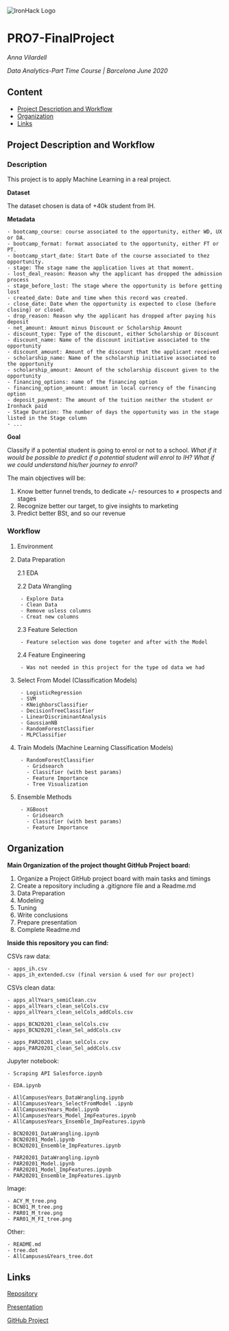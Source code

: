 ![IronHack Logo](https://s3-eu-west-1.amazonaws.com/ih-materials/uploads/upload_d5c5793015fec3be28a63c4fa3dd4d55.png)

# PRO7-FinalProject


*Anna Vilardell*

*Data Analytics-Part Time Course | Barcelona June 2020*



## Content
- [Project Description and Workflow](#Project_Description_and_Workflow)
- [Organization](#Organization)
- [Links](#Links)



## Project Description and Workflow


### Description

This project is to apply Machine Learning in a real project.

**Dataset**

The dataset chosen is data of +40k student from IH.

**Metadata**
 
    - bootcamp_course: course associated to the opportunity, either WD, UX or DA.
    - bootcamp_format: format associated to the opportunity, either FT or PT.
    - bootcamp_start_date: Start Date of the course associated to thez opportunity.
    - stage: The stage name the application lives at that moment.
    - lost_deal_reason: Reason why the applicant has dropped the admission process
    - stage_before_lost: The stage where the opportunity is before getting lost
    - created_date: Date and time when this record was created.
    - close_date: Date when the opportunity is expected to close (before closing) or closed.
    - drop_reason: Reason why the applicant has dropped after paying his deposit
    - net_amount: Amount minus Discount or Scholarship Amount
    - discount_type: Type of the discount, either Scholarship or Discount
    - discount_name: Name of the discount initiative associated to the opportunity
    - discount_amount: Amount of the discount that the applicant received
    - scholarship_name: Name of the scholarship initiative associated to the opportunity
    - scholarship_amount: Amount of the scholarship discount given to the opportunity
    - financing_options: name of the financing option
    - financing_option_amount: amount in local currency of the financing option
    - deposit_payment: The amount of the tuition neither the student or Ironhack paid
    - Stage Duration: The number of days the opportunity was in the stage listed in the Stage column
    - ...


**Goal**

Classify if a potential student is going to enrol or not to a school. *What if it would be possible to predict if a potential student will enrol to IH?*  *What if we could understand his/her journey to enrol?*
 
 The main objectives will be:
   1. Know better funnel trends, to dedicate +/- resources to ≠ prospects and stages
   2. Recognize better our target, to give insights to marketing
   3. Predict better BSt, and so our revenue




### Workflow

1. Environment

2. Data Preparation

    2.1 EDA
    
    2.2 Data Wrangling
    
        - Explore Data
        - Clean Data
        - Remove usless columns
        - Creat new columns
    
    2.3 Feature Selection  
    
        - Feature selection was done togeter and after with the Model      
    
    2.4 Feature Engineering
    
        - Was not needed in this project for the type od data we had
        

3. Select From Model (Classification Models)
        
        - LogisticRegression
        - SVM
        - KNeighborsClassifier
        - DecisionTreeClassifier
        - LinearDiscriminantAnalysis
        - GaussianNB
        - RandomForestClassifier
        - MLPClassifier

4. Train Models (Machine Learning Classification Models)

        - RandomForestClassifier
          - Gridsearch
          - Classifier (with best params)
          - Feature Importance
          - Tree Visualization
   
5. Ensemble Methods

        - XGBoost
          - Gridsearch
          - Classifier (with best params)
          - Feature Importance



## Organization

**Main Organization of the project thought GitHub Project board:**

1. Organize a Project GitHub project board with main tasks and timings
2. Create a repository including a .gitignore file and a Readme.md
3. Data Preparation
4. Modeling
5. Tuning
6. Write conclusions
7. Prepare presentation
7. Complete Readme.md


**Inside this repository you can find:**

CSVs raw data:

    - apps_ih.csv
    - apps_ih_extended.csv (final version & used for our project)

CSVs clean data:
    
    - apps_allYears_semiClean.csv
    - apps_allYears_clean_selCols.csv
    - apps_allYears_clean_selCols_addCols.csv

    - apps_BCN20201_clean_selCols.csv
    - apps_BCN20201_clean_Sel_addCols.csv
    
    - apps_PAR20201_clean_selCols.csv
    - apps_PAR20201_clean_Sel_addCols.csv

   
Jupyter notebook:
    
    - Scraping API Salesforce.ipynb
    
    - EDA.ipynb
    
    - AllCampusesYears_DataWrangling.ipynb
    - AllCampusesYears_SelectFromModel .ipynb
    - AllCampusesYears_Model.ipynb
    - AllCampusesYears_Model_ImpFeatures.ipynb
    - AllCampusesYears_Ensemble_ImpFeatures.ipynb
       
    - BCN20201_DataWrangling.ipynb
    - BCN20201_Model.ipynb
    - BCN20201_Ensemble_ImpFeatures.ipynb

    - PAR20201_DataWrangling.ipynb
    - PAR20201_Model.ipynb
    - PAR20201_Model_ImpFeatures.ipynb
    - PAR20201_Ensemble_ImpFeatures.ipynb
    
Image:

    - ACY_M_tree.png
    - BCN01_M_tree.png
    - PAR01_M_tree.png
    - PAR01_M_FI_tree.png
    

Other:

    - README.md
    - tree.dot
    - AllCampuses&Years_tree.dot



## Links 

[Repository](https://github.com/AnnaVilardell/PR07-FinalProject/tree/dev)

[Presentation](TBDet)

[GitHub Project](https://github.com/AnnaVilardell/PR07-FinalProject/projects/1?add_cards_query=is%3Aopen)
